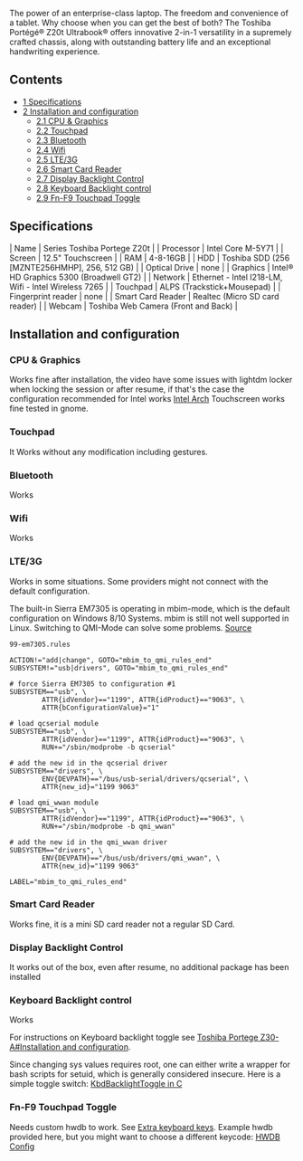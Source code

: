 The power of an enterprise-class laptop. The freedom and convenience of a tablet. Why choose when you can get the best of both? The Toshiba Portégé® Z20t Ultrabook® offers innovative 2-in-1 versatility in a supremely crafted chassis, along with outstanding battery life and an exceptional handwriting experience.

## Contents

*   [1 Specifications](#Specifications)
*   [2 Installation and configuration](#Installation_and_configuration)
    *   [2.1 CPU & Graphics](#CPU_.26_Graphics)
    *   [2.2 Touchpad](#Touchpad)
    *   [2.3 Bluetooth](#Bluetooth)
    *   [2.4 Wifi](#Wifi)
    *   [2.5 LTE/3G](#LTE.2F3G)
    *   [2.6 Smart Card Reader](#Smart_Card_Reader)
    *   [2.7 Display Backlight Control](#Display_Backlight_Control)
    *   [2.8 Keyboard Backlight control](#Keyboard_Backlight_control)
    *   [2.9 Fn-F9 Touchpad Toggle](#Fn-F9_Touchpad_Toggle)

## Specifications

| Name | Series Toshiba Portege Z20t |
| Processor | Intel Core M-5Y71 |
| Screen | 12.5" Touchscreen |
| RAM | 4-8-16GB |
| HDD | Toshiba SDD (256 [MZNTE256HMHP], 256, 512 GB) |
| Optical Drive | none |
| Graphics | Intel® HD Graphics 5300 (Broadwell GT2) |
| Network | Ethernet - Intel I218-LM, Wifi - Intel Wireless 7265 |
| Touchpad | ALPS (Trackstick+Mousepad) |
| Fingerprint reader | none |
| Smart Card Reader | Realtec (Micro SD card reader) |
| Webcam | Toshiba Web Camera (Front and Back) |

## Installation and configuration

### CPU & Graphics

Works fine after installation, the video have some issues with lightdm locker when locking the session or after resume, if that's the case the configuration recommended for Intel works [Intel Arch](/index.php/Intel_graphics#Configuration "Intel graphics")
Touchscreen works fine tested in gnome.

### Touchpad

It Works without any modification including gestures.

### Bluetooth

Works

### Wifi

Works

### LTE/3G

Works in some situations. Some providers might not connect with the default configuration.

The built-in Sierra EM7305 is operating in mbim-mode, which is the default configuration on Windows 8/10 Systems. mbim is still not well supported in Linux. Switching to QMI-Mode can solve some problems. [Source](http://www.0xf8.org/2015/07/dell-wireless-5809e-support-in-linux-a-followup/#more-1258)

 `99-em7305.rules` 
```
ACTION!="add|change", GOTO="mbim_to_qmi_rules_end"
SUBSYSTEM!="usb|drivers", GOTO="mbim_to_qmi_rules_end"

# force Sierra EM7305 to configuration #1
SUBSYSTEM=="usb", \
        ATTR{idVendor}=="1199", ATTR{idProduct}=="9063", \
        ATTR{bConfigurationValue}="1"

# load qcserial module
SUBSYSTEM=="usb", \
        ATTR{idVendor}=="1199", ATTR{idProduct}=="9063", \
        RUN+="/sbin/modprobe -b qcserial"

# add the new id in the qcserial driver
SUBSYSTEM=="drivers", \
        ENV{DEVPATH}=="/bus/usb-serial/drivers/qcserial", \
        ATTR{new_id}="1199 9063"

# load qmi_wwan module
SUBSYSTEM=="usb", \
        ATTR{idVendor}=="1199", ATTR{idProduct}=="9063", \
        RUN+="/sbin/modprobe -b qmi_wwan"

# add the new id in the qmi_wwan driver
SUBSYSTEM=="drivers", \
        ENV{DEVPATH}=="/bus/usb/drivers/qmi_wwan", \
        ATTR{new_id}="1199 9063"

LABEL="mbim_to_qmi_rules_end"

```

### Smart Card Reader

Works fine, it is a mini SD card reader not a regular SD Card.

### Display Backlight Control

It works out of the box, even after resume, no additional package has been installed

### Keyboard Backlight control

Works

For instructions on Keyboard backlight toggle see [Toshiba Portege Z30-A#Installation and configuration](/index.php/Toshiba_Portege_Z30-A#Installation_and_configuration "Toshiba Portege Z30-A").

Since changing sys values requires root, one can either write a wrapper for bash scripts for setuid, which is generally considered insecure. Here is a simple toggle switch: [KbdBacklightToggle in C](https://github.com/Exel232/Configurations/raw/master/Toshiba/kbdback.c)

### Fn-F9 Touchpad Toggle

Needs custom hwdb to work. See [Extra keyboard keys](/index.php/Extra_keyboard_keys "Extra keyboard keys"). Example hwdb provided here, but you might want to choose a different keycode: [HWDB Config](https://github.com/Exel232/Configurations/raw/master/Toshiba/60-toshiba-input.hwdb)